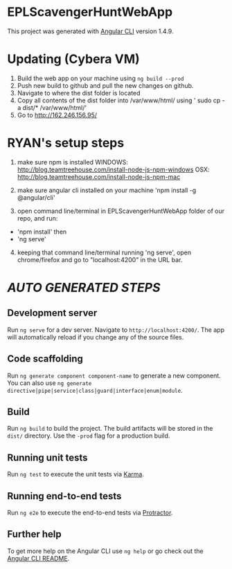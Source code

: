 # EPLScavengerHuntWebApp

This project was generated with [Angular CLI](https://github.com/angular/angular-cli) version 1.4.9.

# Updating (Cybera VM)
1. Build the web app on your machine using 
`ng build --prod`
2. Push new build to github and pull the new changes on github.
3. Navigate to where the dist folder is located 
4. Copy all contents of the dist folder into /var/www/html/ using
' sudo cp -a dist/* /var/www/html/'
5. Go to http://162.246.156.95/


# RYAN's setup steps
1. make sure npm is installed 
WINDOWS: http://blog.teamtreehouse.com/install-node-js-npm-windows
OSX: http://blog.teamtreehouse.com/install-node-js-npm-mac

2. make sure angular cli installed on your machine
'npm install -g @angular/cli'

3. open command line/terminal in EPLScavengerHuntWebApp folder of our repo, and run:
- 'npm install'
then
- 'ng serve'

4. keeping that command line/terminal running 'ng serve', open chrome/firefox and go to "localhost:4200" in the URL bar.




# *AUTO GENERATED STEPS*
## Development server

Run `ng serve` for a dev server. Navigate to `http://localhost:4200/`. The app will automatically reload if you change any of the source files.

## Code scaffolding

Run `ng generate component component-name` to generate a new component. You can also use `ng generate directive|pipe|service|class|guard|interface|enum|module`.

## Build

Run `ng build` to build the project. The build artifacts will be stored in the `dist/` directory. Use the `-prod` flag for a production build.

## Running unit tests

Run `ng test` to execute the unit tests via [Karma](https://karma-runner.github.io).

## Running end-to-end tests

Run `ng e2e` to execute the end-to-end tests via [Protractor](http://www.protractortest.org/).

## Further help

To get more help on the Angular CLI use `ng help` or go check out the [Angular CLI README](https://github.com/angular/angular-cli/blob/master/README.md).
